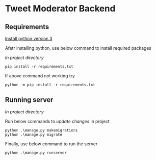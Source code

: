 # Tweet Moderator Backend

## Requirements

[Install python version 3](https://www.python.org/downloads/)

Afetr installing python, use below command to install required packages

_In project directory_

```
pip install -r requirements.txt
```

If above command not working try

```
python -m pip install -r requirements.txt
```

## Running server
_In project directory_

Run below commands to _update changes_ in project
```
python .\manage.py makemigrations
python .\manage.py migrate
```

Finally, use below command to run the server
```
python .\manage.py runserver
```
